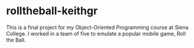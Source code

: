 # rolltheball-keithgr

This is a final project for my Object-Oriented Programming course at Siena College.  I worked in a team of five to emulate a popular mobile game, Roll the Ball.


